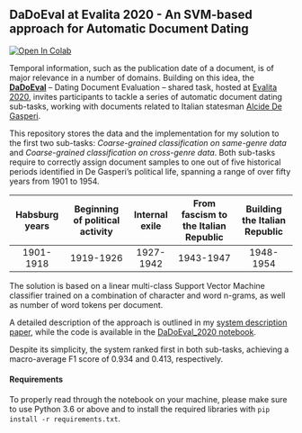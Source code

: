 ## DaDoEval at Evalita 2020 - An SVM-based approach for Automatic Document Dating
[![Open In Colab](https://colab.research.google.com/assets/colab-badge.svg)](https://colab.research.google.com/github/matteobrv/DaDoEval/blob/main/DaDoEval_2020.ipynb)

Temporal information, such as the publication date of a document, is of major relevance in a number of domains. Building on this idea, the [**DaDoEval**](https://dhfbk.github.io/DaDoEval/) – Dating Document Evaluation – shared task, hosted at [Evalita 2020](http://www.evalita.it/2020), invites participants to tackle a series of automatic document dating sub-tasks, working with documents related to Italian statesman [Alcide De Gasperi](https://en.wikipedia.org/wiki/Alcide_De_Gasperi).

This repository stores the data and the implementation for my solution to the first two sub-tasks: *Coarse-grained classification on same-genre data* and *Coarse-grained classification on cross-genre data*.
Both sub-tasks require to correctly assign document samples to one out of five historical periods identified in De Gasperi’s political life, spanning a range of over fifty years from 1901 to 1954.

| Habsburg years | Beginning of political activity | Internal exile | From fascism to the Italian Republic | Building the Italian Republic |
|:--------------:|:-------------------------------:|:--------------:|:------------------------------------:|:-----------------------------:|
|    1901-1918   |            1919-1926            |    1927-1942   |               1943-1947              |           1948-1954           |


The solution is based on a linear multi-class Support Vector Machine classifier trained on a combination of character and word n-grams, as well as number of word tokens per document.

A detailed description of the approach is outlined in my [system description paper](DaDoEval_An_SVM-based_approach_for_Automatic_Document_Dating.pdf), while the code is available in the [DaDoEval_2020 notebook](DaDoEval_2020.ipynb).

Despite its simplicity, the system ranked first in both sub-tasks, achieving a macro-average F1 score of 0.934 and 0.413, respectively.

#### Requirements
To properly read through the notebook on your machine, please make sure to use Python 3.6 or above and to install the required libraries with ```pip install -r requirements.txt```.
